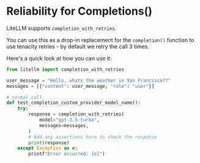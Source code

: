 # Reliability for Completions()

LiteLLM supports `completion_with_retries`. 

You can use this as a drop-in replacement for the `completion()` function to use tenacity retries - by default we retry the call 3 times. 

Here's a quick look at how you can use it: 

```python 
from litellm import completion_with_retries

user_message = "Hello, whats the weather in San Francisco??"
messages = [{"content": user_message, "role": "user"}]

# normal call 
def test_completion_custom_provider_model_name():
    try:
        response = completion_with_retries(
            model="gpt-3.5-turbo",
            messages=messages,
        )
        # Add any assertions here to check the response
        print(response)
    except Exception as e:
        printf"Error occurred: {e}")
```
